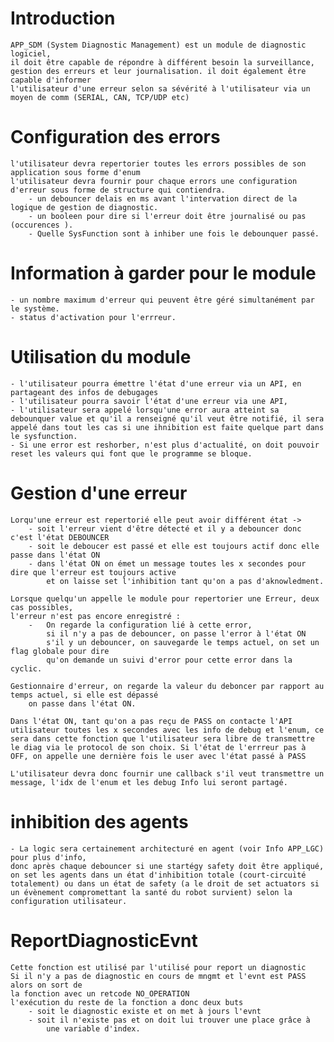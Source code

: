 # Introduction
    APP_SDM (System Diagnostic Management) est un module de diagnostic logiciel, 
    il doit être capable de répondre à différent besoin la surveillance,
    gestion des erreurs et leur journalisation. il doit également être capable d'informer 
    l'utilisateur d'une erreur selon sa sévérité à l'utilisateur via un moyen de comm (SERIAL, CAN, TCP/UDP etc)

# Configuration des errors
    l'utilisateur devra repertorier toutes les errors possibles de son application sous forme d'enum 
    l'utilisateur devra fournir pour chaque errors une configuration d'erreur sous forme de structure qui contiendra.
        - un debouncer delais en ms avant l'intervation direct de la logique de gestion de diagnostic.
        - un booleen pour dire si l'erreur doit être journalisé ou pas (occurences ).
        - Quelle SysFunction sont à inhiber une fois le debounquer passé.

# Information à garder pour le module 
    - un nombre maximum d'erreur qui peuvent être géré simultanément par le système.
    - status d'activation pour l'errreur.


# Utilisation du module 
    - l'utilisateur pourra émettre l'état d'une erreur via un API, en partageant des infos de debugages
    - l'utilisateur pourra savoir l'état d'une erreur via une API, 
    - l'utilisateur sera appelé lorsqu'une error aura atteint sa debounquer value et qu'il a renseigné qu'il veut être notifié, il sera appelé dans tout les cas si une ihnibition est faite quelque part dans le sysfunction.
    - Si une error est reshorber, n'est plus d'actualité, on doit pouvoir reset les valeurs qui font que le programme se bloque. 

# Gestion d'une erreur
    Lorqu'une erreur est repertorié elle peut avoir différent état -> 
        - soit l'erreur vient d'être détecté et il y a debouncer donc c'est l'état DEBOUNCER
        - soit le deboucer est passé et elle est toujours actif donc elle passe dans l'état ON
        - dans l'état ON on émet un message toutes les x secondes pour dire que l'erreur est toujours active 
            et on laisse set l'inhibition tant qu'on a pas d'aknowledment.

    Lorsque quelqu'un appelle le module pour repertorier une Erreur, deux cas possibles, 
    l'erreur n'est pas encore enregistré :
        -   On regarde la configuration lié à cette error,
            si il n'y a pas de debouncer, on passe l'error à l'état ON
            s'il y un debouncer, on sauvegarde le temps actuel, on set un flag globale pour dire 
            qu'on demande un suivi d'error pour cette error dans la cyclic.

    Gestionnaire d'erreur, on regarde la valeur du deboncer par rapport au temps actuel, si elle est dépassé
        on passe dans l'état ON.

    Dans l'état ON, tant qu'on a pas reçu de PASS on contacte l'API utilisateur toutes les x secondes avec les info de debug et l'enum, ce sera dans cette fonction que l'utilisateur sera libre de transmettre le diag via le protocol de son choix. Si l'état de l'errreur pas à OFF, on appelle une dernière fois le user avec l'état passé à PASS

    L'utilisateur devra donc fournir une callback s'il veut transmettre un message, l'idx de l'enum et les debug Info lui seront partagé. 

# inhibition des agents 
    - La logic sera certainement architecturé en agent (voir Info APP_LGC) pour plus d'info, 
    donc après chaque debouncer si une startégy safety doit être appliqué, on set les agents dans un état d'inhibition totale (court-circuité totalement) ou dans un état de safety (a le droit de set actuators si un évènement compromettant la santé du robot survient) selon la configuration utilisateur.

# ReportDiagnosticEvnt
    Cette fonction est utilisé par l'utilisé pour report un diagnostic 
    Si il n'y a pas de diagnostic en cours de mngmt et l'evnt est PASS alors on sort de
    la fonction avec un retcode NO_OPERATION 
    l'exécution du reste de la fonction a donc deux buts 
        - soit le diagnostic existe et on met à jours l'evnt
        - soit il n'existe pas et on doit lui trouver une place grâce à 
            une variable d'index.